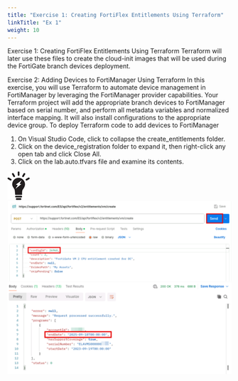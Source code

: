 ```yaml
---
title: "Exercise 1: Creating FortiFlex Entitlements Using Terraform"
linkTitle: "Ex 1"
weight: 10
---
```


Exercise 1: Creating FortiFlex Entitlements Using Terraform
Terraform will later use these files to create the cloud-init images that will be used during the FortiGate branch
devices deployment.

Exercise 2: Adding Devices to FortiManager Using
Terraform
In this exercise, you will use Terraform to automate device management in FortiManager by leveraging the
FortiManager provider capabilities. Your Terraform project will add the appropriate branch devices to
FortiManager based on serial number, and perform all metadata variables and normalized interface mapping. It
will also install configurations to the appropriate device group.
To deploy Terraform code to add devices to FortiManager
1. On Visual Studio Code, click to collapse the create_entitlements folder.
2. Click on the device_registration folder to expand it, then right-click any open tab and click Close All.
3. Click on the lab.auto.tfvars file and examine its contents.

![Screenshot](screenshot_093.png)
![Screenshot](screenshot_094.png)
![Screenshot](screenshot_095.png)
